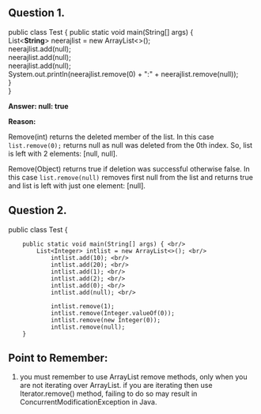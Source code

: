 
## Question 1. 
 
public class Test {
    public static void main(String[] args) { <br/>
        List<**String**> neerajlist = new ArrayList<>();<br/>
        neerajlist.add(null);<br/>
        neerajlist.add(null);<br/>
        neerajlist.add(null);<br/>
        System.out.println(neerajlist.remove(0) + ":" + neerajlist.remove(null));<br/>
    }<br/>
}<br/>

**Answer: null: true**

**Reason:**

Remove(int) returns the deleted member of the list. In this case `list.remove(0);` returns null as null was deleted from the 0th index. So, list is left with 2 elements: [null, null].

Remove(Object) returns true if deletion was successful otherwise false. In this case `list.remove(null)` removes first null from the list and returns true and list is left with just one element: [null].


## Question 2. 

public class Test { <br/>

		public static void main(String[] args) { <br/>
            List<Integer> intlist = new ArrayList<>(); <br/>
				intlist.add(10); <br/>
				intlist.add(20); <br/>
				intlist.add(1); <br/>
				intlist.add(2); <br/>
				intlist.add(0); <br/>
				intlist.add(null); <br/>

				intlist.remove(1);
				intlist.remove(Integer.valueOf(0));
				intlist.remove(new Integer(0));
                intlist.remove(null);
        }



## Point to Remember:

1. </p> you must remember to use ArrayList remove methods, only when you are not iterating over ArrayList. if you are iterating then use Iterator.remove() method, failing to do so may result in </b>ConcurrentModificationException</b> in Java. </p>











